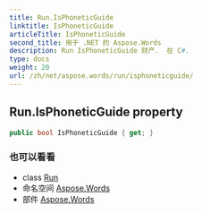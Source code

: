 ```yaml
---
title: Run.IsPhoneticGuide
linktitle: IsPhoneticGuide
articleTitle: IsPhoneticGuide
second_title: 用于 .NET 的 Aspose.Words
description: Run IsPhoneticGuide 财产.  在 C#.
type: docs
weight: 20
url: /zh/net/aspose.words/run/isphoneticguide/
---
```

## Run.IsPhoneticGuide property

```csharp
public bool IsPhoneticGuide { get; }
```

### 也可以看看

* class [Run](../)
* 命名空间 [Aspose.Words](../../../aspose.words/)
* 部件 [Aspose.Words](../../../)
